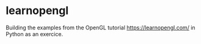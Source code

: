 # learnopengl

Building the examples from the OpenGL tutorial https://learnopengl.com/ in Python as an exercice.

